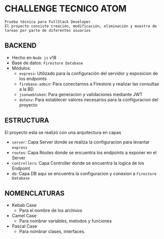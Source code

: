 # CHALLENGE TECNICO ATOM

    Prueba técnica para FullStack Developer
    El proyecto consiste creación, modificación, eliminación y muestra de tareas por parte de diferentes usuarios

## BACKEND

- Hecho en `Node js` v18
- Base de datos: `Firestore Database`
- Módulos:
    * `express`: Utilizado para la configuración del servidor y exposicion de los endpoints
    * `firebase-admin`: Para conectarnos a Firestore y realizar las consultas a la BD
    * `jsonwebtoken`: Para generacion y validaciones mediante JWT
    * `dotenv`: Para establecer valores necesarios para la configuracion del proyecto

## ESTRUCTURA

El proyecto esta se realizó con una arquitectura en capas
- `server`: Capa Server donde se realiza la configuracion para levantar `express`
- `routes`: Capa Routes donde se encuentra los endpoints a exponer en el Server
- `controllers`: Capa Controller donde se encuentra la logica de los Endpoint
- `db`: Capa DB aqui se encuentra la configuracion y conexion a `Firestore Database`

## NOMENCLATURAS
- Kebab Case
  * Para el nombre de los archivos
- Camel Case
  * Para nombrar variables, metodos y funciones
- Pascal Case
  * Para nombrar clases, interfaces.